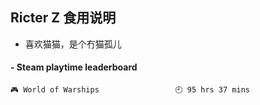## Ricter Z 食用说明
- 喜欢猫猫，是个冇猫孤儿

<!-- steam-box start -->
#### - Steam playtime leaderboard
```text
🎮 World of Warships                 🕘 95 hrs 37 mins
```
<!-- Powered by https://github.com/YouEclipse/steam-box . -->
<!-- steam-box end -->
